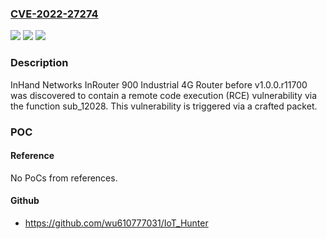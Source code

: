 ### [CVE-2022-27274](https://cve.mitre.org/cgi-bin/cvename.cgi?name=CVE-2022-27274)
![](https://img.shields.io/static/v1?label=Product&message=n%2Fa&color=blue)
![](https://img.shields.io/static/v1?label=Version&message=n%2Fa&color=blue)
![](https://img.shields.io/static/v1?label=Vulnerability&message=n%2Fa&color=brighgreen)

### Description

InHand Networks InRouter 900 Industrial 4G Router before v1.0.0.r11700 was discovered to contain a remote code execution (RCE) vulnerability via the function sub_12028. This vulnerability is triggered via a crafted packet.

### POC

#### Reference
No PoCs from references.

#### Github
- https://github.com/wu610777031/IoT_Hunter

